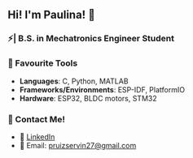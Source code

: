 ## Hi! I'm Paulina! 👋

<!--
**paulinism/paulinism** is a ✨ _special_ ✨ repository because its `README.md` (this file) appears on your GitHub profile.

Here are some ideas to get you started:
-->

### ⚡| B.S. in Mechatronics Engineer Student  

### 🔧 Favourite Tools  
- **Languages**: C, Python, MATLAB  
- **Frameworks/Environments**: ESP-IDF, PlatformIO  
- **Hardware**: ESP32, BLDC motors, STM32

### 🤝 Contact Me!  
- 💼 [LinkedIn](https://www.linkedin.com/in/paulinaruizs27)  
- 📧 Email: [pruizservin27@gmail.com](mailto:pruizservin27@gmail.com)
